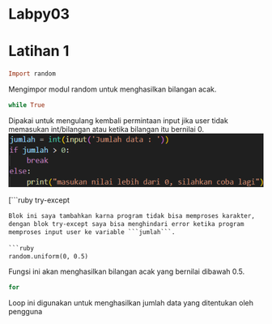 # Labpy03

# Latihan 1

```ruby
Import random
``` 
Mengimpor modul random untuk menghasilkan bilangan acak.

```ruby
while True
```
Dipakai untuk mengulang kembali permintaan input jika user tidak memasukan int/bilangan atau ketika bilangan itu bernilai 0.
![alt text](gambar/nilaibilangan.png)

[```ruby
try-except
```](https://docs.python.org/3/library/random.html)
Blok ini saya tambahkan karna program tidak bisa memproses karakter, dengan blok try-except saya bisa menghindari error ketika program memproses input user ke variable ```jumlah```.

```ruby
random.uniform(0, 0.5)
```
Fungsi ini akan menghasilkan bilangan acak yang bernilai dibawah 0.5.

```ruby
for
```
Loop ini digunakan untuk menghasilkan jumlah data yang ditentukan oleh pengguna